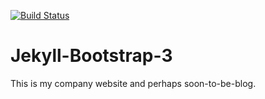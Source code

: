 [![Build Status](https://travis-ci.org/serraict/serraict.github.io.svg?branch=master)](https://travis-ci.org/serraict/serraict.github.io)

# Jekyll-Bootstrap-3

This is my company website and perhaps soon-to-be-blog.

